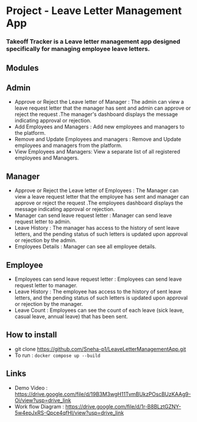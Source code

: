 # Project - Leave Letter Management App
### Takeoff Tracker is a Leave letter management app designed specifically for managing employee leave letters.
## Modules
## Admin
- Approve or Reject the Leave letter of Manager : The admin can view a leave request letter that the manager has sent and admin can approve or reject the request .The manager's dashboard displays the message indicating approval or rejection.
- Add Employees and Managers : Add new employees and managers to the platform. 
- Remove and Update Employees and managers : Remove and Update employees and managers from the platform.
- View Employees and Managers: View a separate list of all registered employees and Managers. 
## Manager
- Approve or Reject the Leave letter of Employees : The Manager can view a leave request letter that the employee has sent and manager can approve or reject the request .The employees dashboard displays the message indicating approval or rejection.
- Manager can send leave request letter : Manager can send leave request letter to admin.
- Leave History : The manager has access to the history of sent leave letters, and the pending status of such letters is updated upon approval or rejection by the admin.
- Employees Details : Manager can see all employee details.
## Employee
- Employees can send leave request letter : Employees can send leave request letter to manager.
- Leave History : The employee has access to the history of sent leave letters, and the pending status of such letters is updated upon approval or rejection by the manager.
- Leave Count : Employees can see the count of each leave (sick leave, casual leave, annual leave) that has been sent.
## How to install
- git clone https://github.com/Sneha-p1/LeaveLetterManagementApp.git
- To run : `docker compose up --build`
## Links
- Demo Video : https://drive.google.com/file/d/19B3M3wgH11TvmBUkzPOscBUzKAAg9-Oi/view?usp=drive_link
- Work flow Diagram : https://drive.google.com/file/d/1r-B8BLztGZNY-5w4epJxRS-Qpce4qfHI/view?usp=drive_link
 

